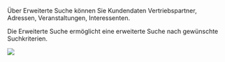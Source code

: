 Über Erweiterte Suche können Sie Kundendaten Vertriebspartner, Adressen, Veranstaltungen, Interessenten.

Die Erweiterte Suche ermöglicht eine erweiterte Suche nach gewünschte Suchkriterien.

![](http://xpecto.github.io/docs/img/img_1421241807901.png)
